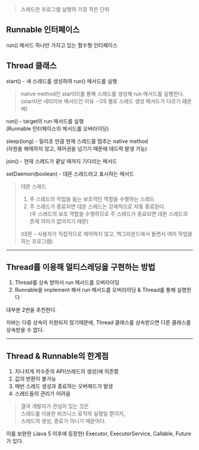 > 스레드란 프로그램 실행의 가장 작은 단위

## Runnable 인터페이스

run() 메서드 하나만 가지고 있는 함수형 인터페이스

## Thread 클래스

start() - 새 스레드를 생성하여 run() 메서드를 실행

> native method인 start0()를 통해 스레드를 생성해 run 메서드를 실행한다.  
> (start0은 네티이브 메서드인 이유 - OS 별로 스레드 생성 메서드가 다르기 떄문에)

run() - target의 run 메서드를 실행  
(Runnable 인터페이스의 메서드를 오버라이딩)

sleep(long) - 밀리초 만큼 현재 스레드를 멈추는 native method  
(자원을 해제하지 않고, 제어권을 넘기기 때문에 데드락 발생 가능)

join() - 현재 스레드가 끝날 때까지 기다리는 메서드

setDaemon(boolean) - 데몬 스레드라고 표시하는 메서드

> 데몬 스레드
> 
> 1. 주 스레드의 작업을 돕는 보조적인 역할을 수행하는 스레드
> 2. 주 스레드가 종료되면 데몬 스레드는 강제적으로 자동 종료된다.  
>    (주 스레드의 보조 역할을 수행하므로 주 스레드가 종료되면 데몬 스레드의 존재 의미가 없어지기 때문)
> 
> (데몬 - 사용자가 직접적으로 제어하지 않고, 백그라운드에서 돌면서 여러 작업을 하는 프로그램)

---

## Thread를 이용해 멀티스레딩을 구현하는 방법

1. Thread를 상속 받아서 run 메서드를 오버라이딩
2. Runnable을 implement 해서 run 메서드를 오버라이딩 & Thread를 통해 실행한다

대부분 2번을 추천한다.

자바는 다중 상속이 지원되지 않기때문에, Thread 클래스를 상속받으면 다른 클래스를 상속받을 수 없다.

---

## Thread & Runnable의 한계점

1. 지나치게 저수준의 API(쓰레드의 생성)에 의존함
2. 값의 반환이 불가능
3. 매번 스레드 생성과 종료하는 오버헤드가 발생
4. 스레드들의 관리가 어려움

> 결국 개발자가 관심이 있는 것은  
> 스레드를 이용한 비즈니스 로직의 실행일 뿐이지,  
> 스레드의 생성, 종료가 아니기 때문이다.

이를 보완한 (Java 5 이후에 등장한) Executor, ExecutorService, Callable, Future 가 있다.